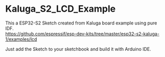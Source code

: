 # Kaluga_S2_LCD_Example

This a ESP32-S2 Sketch created from Kaluga board example using pure IDF.\
https://github.com/espressif/esp-dev-kits/tree/master/esp32-s2-kaluga-1/examples/lcd

Just add the Sketch to your sketchbook and build it with Arduino IDE.
